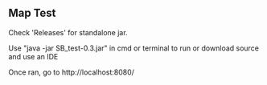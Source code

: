 ## Map Test

Check 'Releases' for standalone jar.

Use "java -jar SB_test-0.3.jar" in cmd or terminal to run or download source and use an IDE

Once ran, go to http://localhost:8080/
